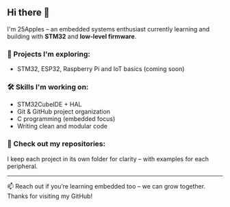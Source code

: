 ## Hi there 👋

I'm 25Apples – an embedded systems enthusiast currently learning and building with **STM32** and **low-level firmware**.

### 🚀 Projects I'm exploring:
- STM32, ESP32, Raspberry Pi and IoT basics (coming soon)

### 🛠 Skills I'm working on:
- STM32CubeIDE + HAL
- Git & GitHub project organization
- C programming (embedded focus)
- Writing clean and modular code

### 📂 Check out my repositories:
I keep each project in its own folder for clarity – with examples for each peripheral.

---

📫 Reach out if you’re learning embedded too – we can grow together.  
Thanks for visiting my GitHub!
